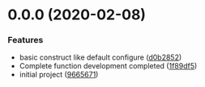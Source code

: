 # 0.0.0 (2020-02-08)


### Features

* basic construct like default configure ([d0b2852](https://github.com/vortesnail/qier-progress/commit/d0b285213122155fece5428102eb370c2a539043))
* Complete function development completed ([1f89df5](https://github.com/vortesnail/qier-progress/commit/1f89df516682c7ddc056ddbb550bb9d3c32a1344))
* initial project ([9665671](https://github.com/vortesnail/qier-progress/commit/9665671be92abbf2b26c4782a38f1183184ba292))



